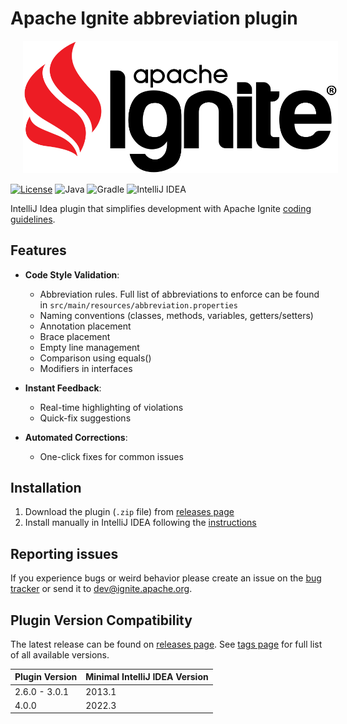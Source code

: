 # Apache Ignite abbreviation plugin

<a href="https://ignite.apache.org/"><img src="src/main/resources/META-INF/pluginIcon.svg" hspace="20"/></a>

[![License](https://img.shields.io/badge/License-Apache%202.0-blue.svg)](http://www.apache.org/licenses/LICENSE-2.0)
![Java](https://img.shields.io/badge/Java-17-orange?logo=openjdk)
![Gradle](https://img.shields.io/badge/Gradle-8.5+-blue?logo=gradle)
![IntelliJ IDEA](https://img.shields.io/badge/IntelliJ_IDEA-2022.3+-orange?logo=intellij-idea)

IntelliJ Idea plugin that simplifies development with Apache Ignite [coding guidelines](https://cwiki.apache.org/confluence/display/IGNITE/Coding+Guidelines).

## Features

- **Code Style Validation**:
  - Abbreviation rules. Full list of abbreviations to enforce can be found in `src/main/resources/abbreviation.properties`
  - Naming conventions (classes, methods, variables, getters/setters)
  - Annotation placement
  - Brace placement
  - Empty line management
  - Comparison using equals()
  - Modifiers in interfaces

- **Instant Feedback**:
    - Real-time highlighting of violations
    - Quick-fix suggestions

- **Automated Corrections**:
    - One-click fixes for common issues

## Installation

1) Download the plugin (`.zip` file) from [releases page](https://github.com/dspavlov/ignite-abbrev-plugin/releases)
2) Install manually in IntelliJ IDEA following the [instructions](https://www.jetbrains.com/help/idea/managing-plugins.html#install_plugin_from_disk)

## Reporting issues
If you experience bugs or weird behavior please create an issue on the [bug tracker](https://issues.apache.org/jira)
or send it to [dev@ignite.apache.org](mailto:dev@ignite.apache.org).

## Plugin Version Compatibility
The latest release can be found on [releases page](https://issues.apache.org/jira).
See [tags page](https://github.com/dspavlov/ignite-abbrev-plugin/tags) for full list of all available versions.

| Plugin Version | Minimal IntelliJ IDEA Version |
|----------------|-------------------------------|
| 2.6.0 - 3.0.1  | 2013.1                        |
| 4.0.0          | 2022.3                        |
